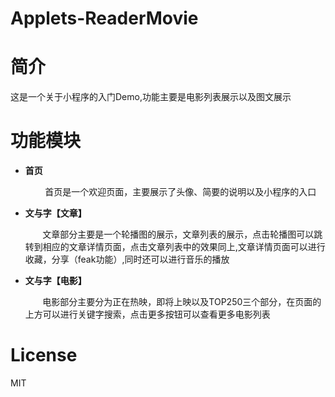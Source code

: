 # Applets-ReaderMovie
# 简介

 这是一个关于小程序的入门Demo,功能主要是电影列表展示以及图文展示

# 功能模块

+ **首页**

  &nbsp; &nbsp; &nbsp; &nbsp; 首页是一个欢迎页面，主要展示了头像、简要的说明以及小程序的入口

+ **文与字【文章】**

  &nbsp; &nbsp; &nbsp; &nbsp;文章部分主要是一个轮播图的展示，文章列表的展示，点击轮播图可以跳转到相应的文章详情页面，点击文章列表中的效果同上,文章详情页面可以进行收藏，分享（feak功能）,同时还可以进行音乐的播放

+ **文与字【电影】**

  &nbsp; &nbsp; &nbsp; &nbsp;电影部分主要分为正在热映，即将上映以及TOP250三个部分，在页面的上方可以进行关键字搜索，点击更多按钮可以查看更多电影列表 


# License

MIT

